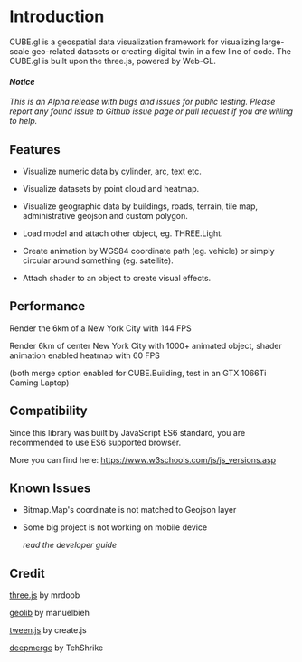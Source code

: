 # Introduction

CUBE.gl is a geospatial data visualization framework for visualizing large-scale geo-related datasets or creating digital twin in a few line of code. The CUBE.gl is built upon the three.js, powered by Web-GL.



#### *Notice* 
*This is an Alpha release with bugs and issues for public testing. Please report any found issue to Github issue page or pull request if you are willing to help.*




## Features

- Visualize numeric data by cylinder, arc, text etc.

- Visualize datasets by point cloud and heatmap.

- Visualize geographic data by buildings, roads, terrain, tile map, administrative geojson and custom polygon.

- Load model and attach other object, eg. THREE.Light.

- Create animation by WGS84 coordinate path (eg. vehicle) or simply circular around something (eg. satellite).

- Attach shader to an object to create visual effects.

  

## Performance

Render the 6km of a New York City with 144 FPS

Render 6km of center New York City with 1000+ animated object, shader animation enabled heatmap with 60 FPS

(both merge option enabled for CUBE.Building, test in an GTX 1066Ti Gaming Laptop)



## Compatibility

Since this library was built by JavaScript ES6 standard, you are recommended to use ES6 supported browser.

More you can find here: https://www.w3schools.com/js/js_versions.asp 



## Known Issues

- Bitmap.Map's coordinate is not matched to Geojson layer

- Some big project is not working on mobile device

  *read the developer guide*

  

## Credit

[three.js](https://github.com/mrdoob/three.js) by mrdoob

[geolib](https://github.com/manuelbieh/geolib) by manuelbieh

[tween.js](https://createjs.com/tweenjs) by create.js

[deepmerge](https://github.com/TehShrike/deepmerge) by TehShrike



